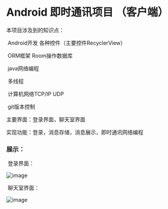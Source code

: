 # Android 即时通讯项目 （客户端）

本项目涉及到的知识点：

​ 	Android开发 各种控件（主要控件RecyclerView）

​	ORM框架 Room操作数据库

​	java网络编程

​	多线程

​	计算机网络TCP/IP  UDP

​	git版本控制



主要界面：登录界面，聊天室界面

实现功能：登录，消息存储，消息展示，即时通讯网络编程

### 展示：

​	登录界面：

![image](https://user-images.githubusercontent.com/74490865/176438585-1ada174f-ed7a-4850-adce-1f01b6e6d0c2.png)


​ 聊天室界面：

![image](https://user-images.githubusercontent.com/74490865/176438650-428f753b-6a5d-4aaa-ad9b-cb597278504d.png)

















